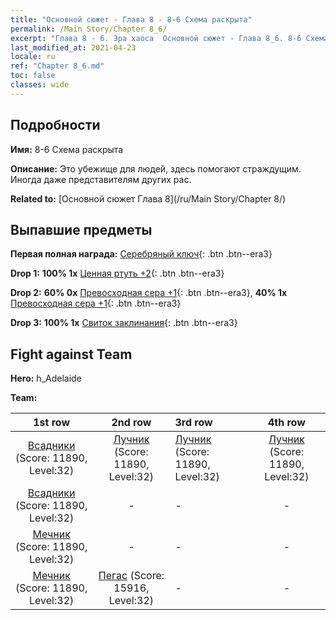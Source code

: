```yaml
---
title: "Основной сюжет - Глава 8 - 8-6 Схема раскрыта"
permalink: /Main Story/Chapter 8_6/
excerpt: "Глава 8 - 6. Эра хаоса  Основной сюжет - Глава 8_6. 8-6 Схема раскрыта"
last_modified_at: 2021-04-23
locale: ru
ref: "Chapter 8_6.md"
toc: false
classes: wide
---
```


## Подробности

 **Имя:** 8-6 Схема раскрыта

 **Описание:** Это убежище для людей, здесь помогают страждущим. Иногда даже представителям других рас.

 **Related to:** [Основной сюжет Глава 8](/ru/Main Story/Chapter 8/)

## Выпавшие предметы

 **Первая полная награда:** [Серебряный ключ](/ItemsRU/con_693/){: .btn .btn--era3}

 **Drop 1:** **100% 1x** [Ценная ртуть +2](/ItemsRU/mat_28/){: .btn .btn--era3}

 **Drop 2:** **60% 0x** [Превосходная сера +1](/ItemsRU/mat_22/){: .btn .btn--era3}, **40% 1x** [Превосходная сера +1](/ItemsRU/mat_22/){: .btn .btn--era3}

 **Drop 3:** **100% 1x** [Свиток заклинания](/ItemsRU/con_694/){: .btn .btn--era3}


## Fight against Team
 **Hero:** h_Adelaide

 **Team:**


  | 1st row | 2nd row | 3rd row | 4th row |
  |:----:|:----:|:----|:----:|
  | [Всадники](/ru/units/Cavalier/) (Score: 11890, Level:32)  | [Лучник](/ru/units/Marksman/) (Score: 11890, Level:32)  | [Лучник](/ru/units/Marksman/) (Score: 11890, Level:32)  | [Лучник](/ru/units/Marksman/) (Score: 11890, Level:32)  |
  | [Всадники](/ru/units/Cavalier/) (Score: 11890, Level:32)  | - | - | - |
  | [Мечник](/ru/units/Swordsman/) (Score: 11890, Level:32)  | - | - | - |
  | [Мечник](/ru/units/Swordsman/) (Score: 11890, Level:32)  | [Пегас](/ru/units/Pegasus/) (Score: 15916, Level:32)  | - | - |


